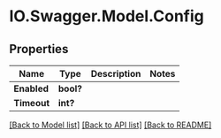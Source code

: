 # IO.Swagger.Model.Config
## Properties

Name | Type | Description | Notes
------------ | ------------- | ------------- | -------------
**Enabled** | **bool?** |  | 
**Timeout** | **int?** |  | 

[[Back to Model list]](../README.md#documentation-for-models) [[Back to API list]](../README.md#documentation-for-api-endpoints) [[Back to README]](../README.md)

